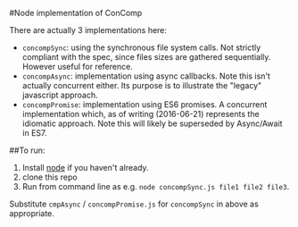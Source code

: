 #Node implementation of ConComp

There are actually 3 implementations here:

* `concompSync`: using the synchronous file system calls.  Not strictly compliant with the spec, since files sizes are gathered sequentially.  However useful for reference.
* `concompAsync`: implementation using async callbacks.  Note this isn't actually concurrent either.  Its purpose is to illustrate the "legacy" javascript approach.
* `concompPromise`: implementation using ES6 promises.  A concurrent implementation which, as of writing (2016-06-21) represents the idiomatic approach.  Note this will likely be superseded by Async/Await in ES7.

##To run:

1. Install [node](https://nodejs.org/en/) if you haven't already.
2. clone this repo
3. Run from command line as e.g. `node concompSync.js file1 file2 file3`.

Substitute `cmpAsync` / `concompPromise.js` for `concompSync` in above as appropriate.


